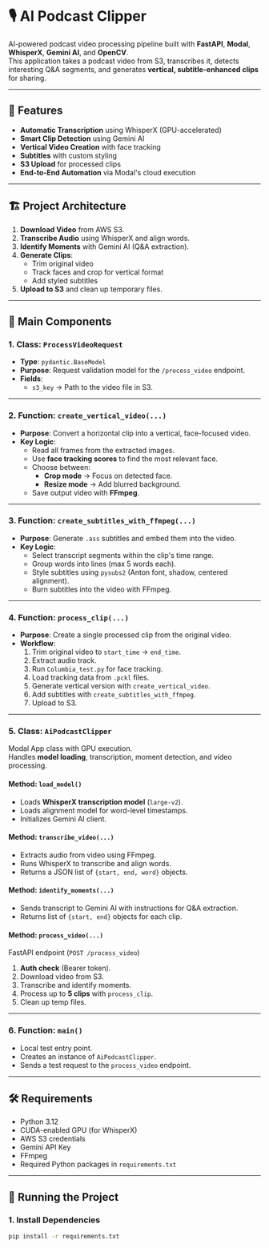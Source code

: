 # 🎙️ AI Podcast Clipper

AI-powered podcast video processing pipeline built with **FastAPI**, **Modal**, **WhisperX**, **Gemini AI**, and **OpenCV**.  
This application takes a podcast video from S3, transcribes it, detects interesting Q&A segments, and generates **vertical, subtitle-enhanced clips** for sharing.

---

## 📌 Features
- **Automatic Transcription** using WhisperX (GPU-accelerated)
- **Smart Clip Detection** using Gemini AI
- **Vertical Video Creation** with face tracking
- **Subtitles** with custom styling
- **S3 Upload** for processed clips
- **End-to-End Automation** via Modal's cloud execution

---

## 🏗 Project Architecture
1. **Download Video** from AWS S3.
2. **Transcribe Audio** using WhisperX and align words.
3. **Identify Moments** with Gemini AI (Q&A extraction).
4. **Generate Clips**:
   - Trim original video
   - Track faces and crop for vertical format
   - Add styled subtitles
5. **Upload to S3** and clean up temporary files.

---

## 📂 Main Components

### 1. **Class: `ProcessVideoRequest`**
- **Type**: `pydantic.BaseModel`
- **Purpose**: Request validation model for the `/process_video` endpoint.
- **Fields**:
  - `s3_key` → Path to the video file in S3.

---

### 2. **Function: `create_vertical_video(...)`**
- **Purpose**: Convert a horizontal clip into a vertical, face-focused video.
- **Key Logic**:
  - Read all frames from the extracted images.
  - Use **face tracking scores** to find the most relevant face.
  - Choose between:
    - **Crop mode** → Focus on detected face.
    - **Resize mode** → Add blurred background.
  - Save output video with **FFmpeg**.

---

### 3. **Function: `create_subtitles_with_ffmpeg(...)`**
- **Purpose**: Generate `.ass` subtitles and embed them into the video.
- **Key Logic**:
  - Select transcript segments within the clip's time range.
  - Group words into lines (max 5 words each).
  - Style subtitles using `pysubs2` (Anton font, shadow, centered alignment).
  - Burn subtitles into the video with FFmpeg.

---

### 4. **Function: `process_clip(...)`**
- **Purpose**: Create a single processed clip from the original video.
- **Workflow**:
  1. Trim original video to `start_time` → `end_time`.
  2. Extract audio track.
  3. Run `Columbia_test.py` for face tracking.
  4. Load tracking data from `.pckl` files.
  5. Generate vertical version with `create_vertical_video`.
  6. Add subtitles with `create_subtitles_with_ffmpeg`.
  7. Upload to S3.

---

### 5. **Class: `AiPodcastClipper`**
Modal App class with GPU execution.  
Handles **model loading**, transcription, moment detection, and video processing.

#### **Method: `load_model()`**
- Loads **WhisperX transcription model** (`large-v2`).
- Loads alignment model for word-level timestamps.
- Initializes Gemini AI client.

#### **Method: `transcribe_video(...)`**
- Extracts audio from video using FFmpeg.
- Runs WhisperX to transcribe and align words.
- Returns a JSON list of `{start, end, word}` objects.

#### **Method: `identify_moments(...)`**
- Sends transcript to Gemini AI with instructions for Q&A extraction.
- Returns list of `{start, end}` objects for each clip.

#### **Method: `process_video(...)`**
FastAPI endpoint (`POST /process_video`)
1. **Auth check** (Bearer token).
2. Download video from S3.
3. Transcribe and identify moments.
4. Process up to **5 clips** with `process_clip`.
5. Clean up temp files.

---

### 6. **Function: `main()`**
- Local test entry point.
- Creates an instance of `AiPodcastClipper`.
- Sends a test request to the `process_video` endpoint.

---

## 🛠 Requirements
- Python 3.12
- CUDA-enabled GPU (for WhisperX)
- AWS S3 credentials
- Gemini API Key
- FFmpeg
- Required Python packages in `requirements.txt`

---

## 🚀 Running the Project

### **1. Install Dependencies**
```bash
pip install -r requirements.txt
